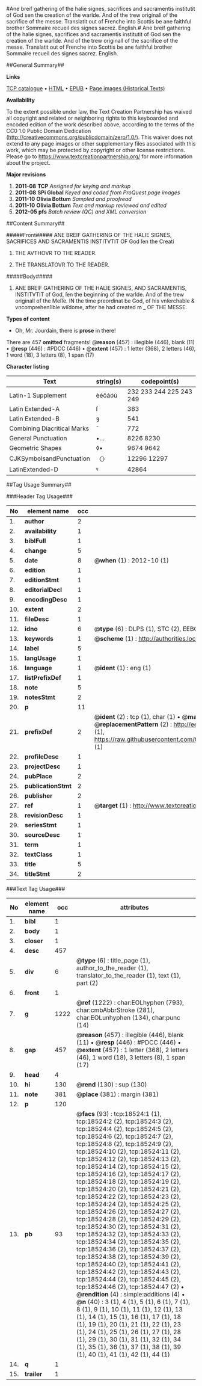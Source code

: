 #Ane breif gathering of the halie signes, sacrifices and sacramentis institutit of God sen the creation of the warlde. And of the trew originall of the sacrifice of the messe. Translatit out of Frenche into Scottis be ane faithful brother Sommaire recueil des signes sacrez. English.#
Ane breif gathering of the halie signes, sacrifices and sacramentis institutit of God sen the creation of the warlde. And of the trew originall of the sacrifice of the messe. Translatit out of Frenche into Scottis be ane faithful brother
Sommaire recueil des signes sacrez. English.

##General Summary##

**Links**

[TCP catalogue](http://www.ota.ox.ac.uk/tcp/)  • 
[HTML](http://tei.it.ox.ac.uk/tcp/Texts-HTML/free/A01/A01556.html)  • 
[EPUB](http://tei.it.ox.ac.uk/tcp/Texts-EPUB/free/A01/A01556.epub) • 
[Page images (Historical Texts)](https://historicaltexts.jisc.ac.uk/eebo-99853155e)

**Availability**

To the extent possible under law, the Text Creation Partnership has waived all copyright and related or neighboring rights to this keyboarded and encoded edition of the work described above, according to the terms of the CC0 1.0 Public Domain Dedication (http://creativecommons.org/publicdomain/zero/1.0/). This waiver does not extend to any page images or other supplementary files associated with this work, which may be protected by copyright or other license restrictions. Please go to https://www.textcreationpartnership.org/ for more information about the project.

**Major revisions**

1. __2011-08__ __TCP__ *Assigned for keying and markup*
1. __2011-08__ __SPi Global__ *Keyed and coded from ProQuest page images*
1. __2011-10__ __Olivia Bottum__ *Sampled and proofread*
1. __2011-10__ __Olivia Bottum__ *Text and markup reviewed and edited*
1. __2012-05__ __pfs__ *Batch review (QC) and XML conversion*

##Content Summary##

#####Front#####
ANE BREIF GATHERING OF THE HALIE SIGNES, SACRIFICES AND SACRAMENTIS INSTITVTIT OF God ſen the Creati
1. THE AVTHOVR TO THE READER.

1. THE TRANSLATOVR TO THE READER.

#####Body#####

1. ANE BREIF GATHERING OF THE HALIE SIGNES, AND SACRAMENTIS, INSTITVTIT of God, ſen the beginning of the warlde. And of the trew originall of the Meſſe.
IN the time preordinat be God, of his vnſerchable & vncomprehenſible wiſdome, after he had created m
    _ OF THE MESSE.

**Types of content**

  * Oh, Mr. Jourdain, there is **prose** in there!

There are 457 **omitted** fragments! 
 @__reason__ (457) : illegible (446), blank (11)  •  @__resp__ (446) : #PDCC (446)  •  @__extent__ (457) : 1 letter (368), 2 letters (46), 1 word (18), 3 letters (8), 1 span (17)

**Character listing**


|Text|string(s)|codepoint(s)|
|---|---|---|
|Latin-1 Supplement|èéôáóù|232 233 244 225 243 249|
|Latin Extended-A|ſ|383|
|Latin Extended-B|ȝ|541|
|Combining             Diacritical Marks|̄|772|
|General Punctuation|•…|8226 8230|
|Geometric Shapes|◊▪|9674 9642|
|CJKSymbolsandPunctuation|〈〉|12296 12297|
|LatinExtended-D|ꝰ|42864|

##Tag Usage Summary##

###Header Tag Usage###

|No|element name|occ|attributes|
|---|---|---|---|
|1.|__author__|2||
|2.|__availability__|1||
|3.|__biblFull__|1||
|4.|__change__|5||
|5.|__date__|8| @__when__ (1) : 2012-10 (1)|
|6.|__edition__|1||
|7.|__editionStmt__|1||
|8.|__editorialDecl__|1||
|9.|__encodingDesc__|1||
|10.|__extent__|2||
|11.|__fileDesc__|1||
|12.|__idno__|6| @__type__ (6) : DLPS (1), STC (2), EEBO-CITATION (1), PROQUEST (1), VID (1)|
|13.|__keywords__|1| @__scheme__ (1) : http://authorities.loc.gov/ (1)|
|14.|__label__|5||
|15.|__langUsage__|1||
|16.|__language__|1| @__ident__ (1) : eng (1)|
|17.|__listPrefixDef__|1||
|18.|__note__|5||
|19.|__notesStmt__|2||
|20.|__p__|11||
|21.|__prefixDef__|2| @__ident__ (2) : tcp (1), char (1)  •  @__matchPattern__ (2) : ([0-9\-]+):([0-9IVX]+) (1), (.+) (1)  •  @__replacementPattern__ (2) : http://eebo.chadwyck.com/downloadtiff?vid=$1&page=$2 (1), https://raw.githubusercontent.com/textcreationpartnership/Texts/master/tcpchars.xml#$1 (1)|
|22.|__profileDesc__|1||
|23.|__projectDesc__|1||
|24.|__pubPlace__|2||
|25.|__publicationStmt__|2||
|26.|__publisher__|2||
|27.|__ref__|1| @__target__ (1) : http://www.textcreationpartnership.org/docs/. (1)|
|28.|__revisionDesc__|1||
|29.|__seriesStmt__|1||
|30.|__sourceDesc__|1||
|31.|__term__|1||
|32.|__textClass__|1||
|33.|__title__|5||
|34.|__titleStmt__|2||


###Text Tag Usage###

|No|element name|occ|attributes|
|---|---|---|---|
|1.|__bibl__|1||
|2.|__body__|1||
|3.|__closer__|1||
|4.|__desc__|457||
|5.|__div__|6| @__type__ (6) : title_page (1), author_to_the_reader (1), translator_to_the_reader (1), text (1), part (2)|
|6.|__front__|1||
|7.|__g__|1222| @__ref__ (1222) : char:EOLhyphen (793), char:cmbAbbrStroke (281), char:EOLunhyphen (134), char:punc (14)|
|8.|__gap__|457| @__reason__ (457) : illegible (446), blank (11)  •  @__resp__ (446) : #PDCC (446)  •  @__extent__ (457) : 1 letter (368), 2 letters (46), 1 word (18), 3 letters (8), 1 span (17)|
|9.|__head__|4||
|10.|__hi__|130| @__rend__ (130) : sup (130)|
|11.|__note__|381| @__place__ (381) : margin (381)|
|12.|__p__|120||
|13.|__pb__|93| @__facs__ (93) : tcp:18524:1 (1), tcp:18524:2 (2), tcp:18524:3 (2), tcp:18524:4 (2), tcp:18524:5 (2), tcp:18524:6 (2), tcp:18524:7 (2), tcp:18524:8 (2), tcp:18524:9 (2), tcp:18524:10 (2), tcp:18524:11 (2), tcp:18524:12 (2), tcp:18524:13 (2), tcp:18524:14 (2), tcp:18524:15 (2), tcp:18524:16 (2), tcp:18524:17 (2), tcp:18524:18 (2), tcp:18524:19 (2), tcp:18524:20 (2), tcp:18524:21 (2), tcp:18524:22 (2), tcp:18524:23 (2), tcp:18524:24 (2), tcp:18524:25 (2), tcp:18524:26 (2), tcp:18524:27 (2), tcp:18524:28 (2), tcp:18524:29 (2), tcp:18524:30 (2), tcp:18524:31 (2), tcp:18524:32 (2), tcp:18524:33 (2), tcp:18524:34 (2), tcp:18524:35 (2), tcp:18524:36 (2), tcp:18524:37 (2), tcp:18524:38 (2), tcp:18524:39 (2), tcp:18524:40 (2), tcp:18524:41 (2), tcp:18524:42 (2), tcp:18524:43 (2), tcp:18524:44 (2), tcp:18524:45 (2), tcp:18524:46 (2), tcp:18524:47 (2)  •  @__rendition__ (4) : simple:additions (4)  •  @__n__ (40) : 3 (1), 4 (1), 5 (1), 6 (1), 7 (1), 8 (1), 9 (1), 10 (1), 11 (1), 12 (1), 13 (1), 14 (1), 15 (1), 16 (1), 17 (1), 18 (1), 19 (1), 20 (1), 21 (1), 22 (1), 23 (1), 24 (1), 25 (1), 26 (1), 27 (1), 28 (1), 29 (1), 30 (1), 31 (1), 32 (1), 34 (1), 35 (1), 36 (1), 37 (1), 38 (1), 39 (1), 40 (1), 41 (1), 42 (1), 44 (1)|
|14.|__q__|1||
|15.|__trailer__|1||
